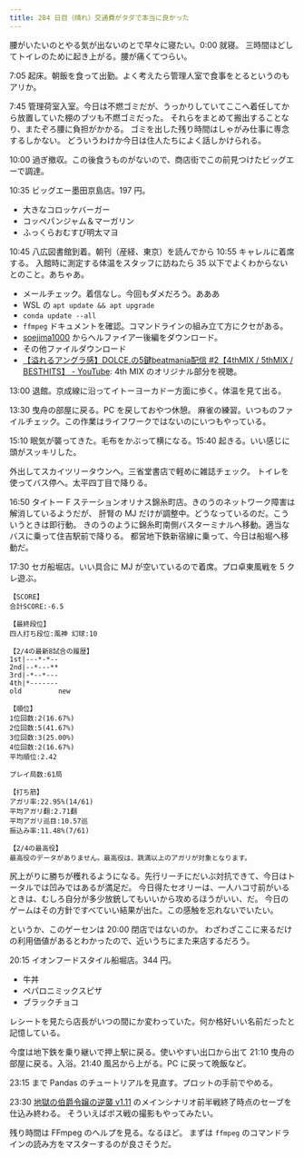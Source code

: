 ```yaml
---
title: 284 日目（晴れ）交通費がタダで本当に良かった
---
```


腰がいたいのとやる気が出ないのとで早々に寝たい。0:00 就寝。
三時間ほどしてトイレのために起き上がる。腰が痛くてつらい。

7:05 起床。朝飯を食って出勤。よく考えたら管理人室で食事をとるというのもアリか。

7:45 管理荷室入室。今日は不燃ゴミだが、うっかりしていてここへ着任してから放置していた棚のブツも不燃ゴミだった。
それらをまとめて搬出することなり、またぞろ腰に負担がかかる。
ゴミを出した残り時間はしゃがみ仕事に専念するしかない。
どういうわけか今日は住人たちによく話しかけられる。

10:00 過ぎ撤収。この後食うものがないので、商店街でこの前見つけたビッグエーで調達。

10:35 ビッグエー墨田京島店。197 円。

* 大きなコロッケバーガー
* コッペパンジャム＆マーガリン
* ふっくらおむすび明太マヨ

10:45 八広図書館到着。朝刊（産経、東京）を読んでから 10:55 キャレルに着席する。
入館時に測定する体温をスタッフに訪ねたら 35 以下でよくわからないとのこと。あちゃあ。

* メールチェック。着信なし。今回もダメだろう。あああ
* WSL の `apt update && apt upgrade`
* `conda update --all`
* `ffmpeg` ドキュメントを確認。コマンドラインの組み立て方にクセがある。
* [soejima1000] からヘルファイアー後編をダウンロード。
* その他ファイルダウンロード
* [【溢れるアングラ感】DOLCE.の5鍵beatmania配信 &num;2【4thMIX / 5thMIX / BESTHITS】 - YouTube](https://www.youtube.com/watch?v=eyDwnVi0gsc):
  4th MIX のオリジナル部分を視聴。

13:00 退館。京成線に沿ってイトーヨーカドー方面に歩く。体温を見て出る。

13:30 曳舟の部屋に戻る。PC を戻しておやつ休憩。
麻雀の練習。いつものファイルチェック。この作業はライフワークではないのにいつもやっている。

15:10 眠気が襲ってきた。毛布をかぶって横になる。15:40 起きる。いい感じに頭がスッキリした。

外出してスカイツリータウンへ。三省堂書店で軽めに雑誌チェック。
トイレを使ってバス停へ。太平四丁目で降りる。

16:50 タイトー F ステーションオリナス錦糸町店。きのうのネットワーク障害は解消しているようだが、
肝腎の MJ だけが調整中。どうなっているのだ。こういうときは即行動。
きのうのように錦糸町南側バスターミナルへ移動。適当なバスに乗って住吉駅前で降りる。
都営地下鉄新宿線に乗って、今日は船堀へ移動だ。

17:30 セガ船堀店。いい具合に MJ が空いているので着席。プロ卓東風戦を 5 クレ遊ぶ。

```text
【SCORE】
合計SCORE:-6.5

【最終段位】
四人打ち段位:風神 幻球:10

【2/4の最新8試合の履歴】
1st|---*-*--
2nd|--*---**
3rd|-*--*---
4th|*-------
old         new

【順位】
1位回数:2(16.67%)
2位回数:5(41.67%)
3位回数:3(25.00%)
4位回数:2(16.67%)
平均順位:2.42

プレイ局数:61局

【打ち筋】
アガリ率:22.95%(14/61)
平均アガリ翻:2.71翻
平均アガリ巡目:10.57巡
振込み率:11.48%(7/61)

【2/4の最高役】
最高役のデータがありません。最高役は、跳満以上のアガリが対象となります。
```

尻上がりに勝ちが穫れるようになる。先行リーチにだいぶ対抗できて、今日はトータルでは凹みではあるが満足だ。
今日得たセオリーは、一人ハコ寸前がいるときは、むしろ自分が多少放銃してもいいから攻めるほうがいい、だ。
今日のゲームはその方針ですべていい結果が出た。この感触を忘れないでいたい。

というか、このゲーセンは 20:00 閉店ではないのか。
わざわざここに来るだけの利用価値があるとわかったので、近いうちにまた来店するだろう。

20:15 イオンフードスタイル船堀店。344 円。

* 牛丼
* ペパロニミックスピザ
* ブラックチョコ

レシートを見たら店長がいつの間にか変わっていた。何か格好いい名前だったと記憶している。

今度は地下鉄を乗り継いで押上駅に戻る。使いやすい出口から出て
21:10 曳舟の部屋に戻る。入浴。21:40 風呂から上がる。PC に戻って晩飯など。

23:15 まで Pandas のチュートリアルを見直す。プロットの手前でやめる。

23:30 [地獄の伯爵令嬢の逆襲 v1.11][bshf21a] のメインシナリオ前半戦終了時点のセーブを仕込み終わる。
そういえばボス戦の撮影もやってみたい。

残り時間は FFmpeg のヘルプを見る。なるほど。
まずは `ffmpeg` のコマンドラインの読み方をマスターするのが良さそうだ。

[soejima1000]: https://www.youtube.com/user/soejima1000/videos
[bshf21a]: https://www.freem.ne.jp/win/game/24805
